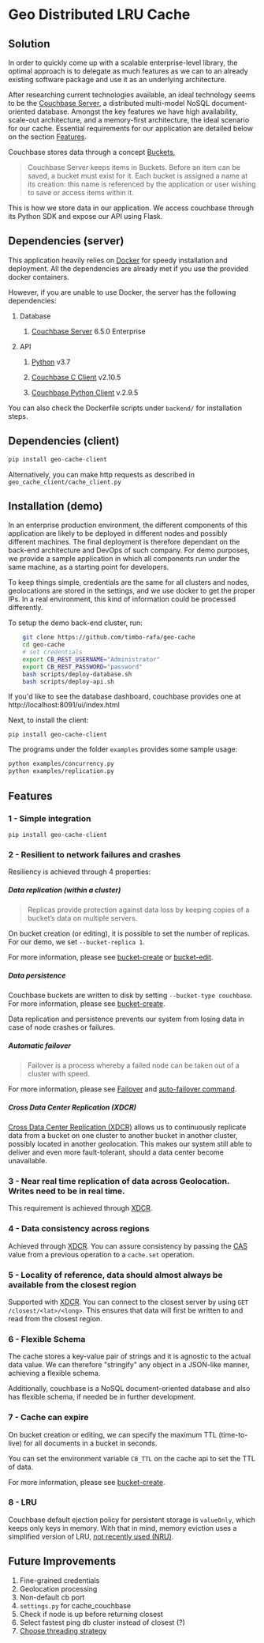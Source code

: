 
# Geo Distributed LRU Cache

## Solution

In order to quickly come up with a scalable enterprise-level library, the optimal approach is to delegate as much features as we can to an already existing software package and use it as an underlying architecture.

After researching current technologies available, an ideal technology seems to be the [Couchbase Server](https://docs.couchbase.com/server/6.5/introduction/intro.html), a distributed multi-model NoSQL document-oriented database. Amongst the key features we have high availability, scale-out architecture, and a memory-first architecture, the ideal scenario for our cache. Essential requirements for our application are detailed below on the section [Features](#Features).

Couchbase stores data through a concept
[Buckets](https://docs.couchbase.com/server/6.5/learn/buckets-memory-and-storage/buckets-memory-and-storage.html),

>Couchbase Server keeps items in Buckets. Before an item can be saved, a bucket must exist for it. Each bucket is assigned a name at its creation: this name is referenced by the application or user wishing to save or access items within it.

This is how we store data in our application. We access couchbase through its Python SDK and expose our API using Flask.

## Dependencies (server)
This application heavily relies on
[Docker](https://docs.docker.com/install/)
for speedy installation and deployment. All the dependencies are already met if you use the provided docker containers.

However, if you are unable to use Docker, the server has the following dependencies:

1. Database
   
    1. [Couchbase Server](https://www.couchbase.com/downloads) 6.5.0 Enterprise
2. API
   
   1. [Python](https://www.python.org/downloads/) v3.7
   
   2. [Couchbase C Client](https://docs.couchbase.com/c-sdk/2.10/start-using-sdk.html) v2.10.5

   3. [Couchbase Python Client](https://docs.couchbase.com/python-sdk/current/start-using-sdk.html) v.2.9.5

You can also check the Dockerfile scripts under `backend/` for installation steps.

## Dependencies (client)

```python
pip install geo-cache-client
```
Alternatively, you can make http requests as described in `geo_cache_client/cache_client.py`

## Installation (demo)

In an enterprise production environment, the different components of this application are likely to be deployed in different nodes and possibly different machines. The final deployment is therefore dependant on the back-end architecture and DevOps of such company. For demo purposes, we provide a sample application in which all components run under the same machine, as a starting point for developers.

To keep things simple, credentials are the same for all clusters and nodes, geolocations are stored in the settings, and we use docker to get the proper IPs. In a real environment, this kind of information could be processed differently.

To setup the demo back-end cluster, run:

```bash
    git clone https://github.com/timbo-rafa/geo-cache
    cd geo-cache
    # set credentials
    export CB_REST_USERNAME="Administrator"
    export CB_REST_PASSWORD="password"
    bash scripts/deploy-database.sh
    bash scripts/deploy-api.sh
```
If you'd like to see the database dashboard, couchbase provides one at http://localhost:8091/ui/index.html

Next, to install the client:

```
pip install geo-cache-client
```

The programs under the folder `examples` provides some sample usage:

```bash
python examples/concurrency.py
python examples/replication.py
```

## Features

### 1 - Simple integration

```
pip install geo-cache-client
```

### 2 - Resilient to network failures and crashes

Resiliency is achieved through 4 properties:

##### Data replication (within a cluster)

>Replicas provide protection against data loss by keeping copies of a bucket’s data on multiple servers.

On bucket creation (or editing), it is possible to set the number of replicas.
For our demo, we set `--bucket-replica 1`.

For more information, please see
[bucket-create](https://docs.couchbase.com/server/6.5/cli/cbcli/couchbase-cli-bucket-create.html)
or
[bucket-edit](https://docs.couchbase.com/server/6.5/cli/cbcli/couchbase-cli-bucket-edit.html).

##### Data persistence
Couchbase buckets are written to disk by setting `--bucket-type couchbase`.
For more information, please see [bucket-create](https://docs.couchbase.com/server/6.5/cli/cbcli/couchbase-cli-bucket-create.html).

Data replication and persistence prevents our system from losing data in case of node crashes or failures.

##### Automatic failover

>Failover is a process whereby a failed node can be taken out of a cluster with speed.

For more information, please see
[Failover](https://docs.couchbase.com/server/current/learn/clusters-and-availability/failover.html)
and
[auto-failover command](https://docs.couchbase.com/server/4.5/cli/cbcli/setting-autofailover.html).

##### Cross Data Center Replication (XDCR)

[Cross Data Center Replication (XDCR)](https://docs.couchbase.com/server/6.5/manage/manage-xdcr/xdcr-management-overview.html)
allows us to continuously replicate data from a bucket on one cluster to another bucket in another cluster, possibly located in another geolocation.
This makes our system still able to deliver and even more fault-tolerant, should a data center become unavailable.

### 3 - Near real time replication of data across Geolocation. Writes need to be in real time.

This requirement is achieved through [XDCR](https://docs.couchbase.com/server/6.5/manage/manage-xdcr/xdcr-management-overview.html).

### 4 - Data consistency across regions

Achieved through
[XDCR](https://docs.couchbase.com/server/6.5/manage/manage-xdcr/xdcr-management-overview.html).
You can assure consistency by passing the 
[CAS](https://docs.couchbase.com/server/4.1/developer-guide/cas-concurrency.html)
value from a previous operation to a `cache.set` operation.

### 5 - Locality of reference, data should almost always be available from the closest region

Supported with
[XDCR](https://docs.couchbase.com/server/6.5/manage/manage-xdcr/xdcr-management-overview.html).
You can connect to the closest server by using  `GET /closest/<lat>/<long>`. This ensures that data will first be written to and read from the closest region.

### 6 - Flexible Schema

The cache stores a key-value pair of strings and it is agnostic to the actual data value. We can therefore "stringify" any object in a JSON-like manner, achieving a flexible schema.

Additionally, couchbase is a NoSQL document-oriented database and also has flexible schema, if needed be in further development.

### 7 - Cache can expire
On bucket creation or editing, we can specify the maximum TTL (time-to-live) for all documents in a bucket in seconds.

You can set the environment variable `CB_TTL` on the cache api to set the TTL of data.

For more information, please see
[bucket-create](https://docs.couchbase.com/server/6.5/cli/cbcli/couchbase-cli-bucket-create.html).
### 8 - LRU

Couchbase default ejection policy for persistent storage is `valueOnly`, which keeps only keys in memory. With that in mind, memory eviction uses a simplified version of LRU,
[not recently used (NRU)](https://docs.couchbase.com/server/4.1/architecture/db-engine-architecture.html#not-recently-used-nru-items).

## Future Improvements

1. Fine-grained credentials
2. Geolocation processing
3. Non-default cb port
4. `settings.py` for cache_couchbase
5. Check if node is up before returning closest
6. Select fastest ping db cluster instead of closest (?)
7. [Choose threading strategy](https://docs.couchbase.com/python-sdk/2.0/threads.html)